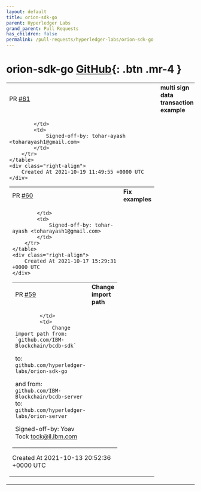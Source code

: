 ```yaml
---
layout: default
title: orion-sdk-go
parent: Hyperledger Labs
grand_parent: Pull Requests
has_children: false
permalink: /pull-requests/hyperledger-labs/orion-sdk-go
---
```


# orion-sdk-go <span class="fs-3 right-align">[GitHub](https://github.com/hyperledger-labs/orion-sdk-go){: .btn .mr-4 }</span>


<div>
    <table>
        <tr>
            <td>
                PR <a href="https://github.com/hyperledger-labs/orion-sdk-go/pull/61" class=".btn">#61</a>
            </td>
            <td>
                <b>
                    multi sign data transaction example
                </b>
            </td>
        </tr>
        <tr>
            <td>
                
            </td>
            <td>
                Signed-off-by: tohar-ayash <toharayash1@gmail.com>
            </td>
        </tr>
    </table>
    <div class="right-align">
        Created At 2021-10-19 11:49:55 +0000 UTC
    </div>
</div>

<div>
    <table>
        <tr>
            <td>
                PR <a href="https://github.com/hyperledger-labs/orion-sdk-go/pull/60" class=".btn">#60</a>
            </td>
            <td>
                <b>
                    Fix examples
                </b>
            </td>
        </tr>
        <tr>
            <td>
                
            </td>
            <td>
                Signed-off-by: tohar-ayash <toharayash1@gmail.com>
            </td>
        </tr>
    </table>
    <div class="right-align">
        Created At 2021-10-17 15:29:31 +0000 UTC
    </div>
</div>

<div>
    <table>
        <tr>
            <td>
                PR <a href="https://github.com/hyperledger-labs/orion-sdk-go/pull/59" class=".btn">#59</a>
            </td>
            <td>
                <b>
                    Change import path
                </b>
            </td>
        </tr>
        <tr>
            <td>
                
            </td>
            <td>
                Change import path from: `github.com/IBM-Blockchain/bcdb-sdk`
to: `github.com/hyperledger-labs/orion-sdk-go`

and from: `github.com/IBM-Blockchain/bcdb-server`
to: `github.com/hyperledger-labs/orion-server`

Signed-off-by: Yoav Tock <tock@il.ibm.com>
            </td>
        </tr>
    </table>
    <div class="right-align">
        Created At 2021-10-13 20:52:36 +0000 UTC
    </div>
</div>

